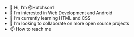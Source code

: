 - 👋 Hi, I’m @Hutchson1
- 👀 I’m interested in Web Development and Android
- 🌱 I’m currently learning HTML and CSS
- 💞️ I’m looking to collaborate on more open source projects
- 📫 How to reach me 

<!---
Hutchson1/Hutchson1 is a ✨ special ✨ repository because its `README.md` (this file) appears on your GitHub profile.
You can click the Preview link to take a look at your changes.
--->
